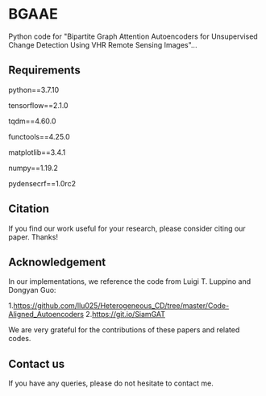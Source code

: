 # BGAAE

Python code for "Bipartite Graph Attention Autoencoders for Unsupervised Change Detection Using VHR Remote Sensing Images"...

## Requirements

python==3.7.10

tensorflow==2.1.0

tqdm==4.60.0

functools==4.25.0

matplotlib==3.4.1

numpy==1.19.2

pydensecrf==1.0rc2	

## Citation
If you find our work useful for your research, please consider citing our paper. Thanks!


## Acknowledgement
In our implementations, we reference the code from Luigi T. Luppino and Dongyan Guo:

1.https://github.com/llu025/Heterogeneous_CD/tree/master/Code-Aligned_Autoencoders
2.https://git.io/SiamGAT

We are very grateful for the contributions of these papers and related codes.


## Contact us

If you have any queries, please do not hesitate to contact me.
